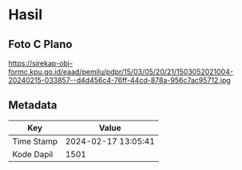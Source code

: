 # Hasil

## Foto C Plano

https://sirekap-obj-formc.kpu.go.id/eaad/pemilu/pdpr/15/03/05/20/21/1503052021004-20240215-033857--d4d456c4-76ff-44cd-878a-956c7ac95712.jpg


## Metadata

| Key        | Value               |
| ---------- | ------------------- |
| Time Stamp | 2024-02-17 13:05:41 |
| Kode Dapil | 1501                |



